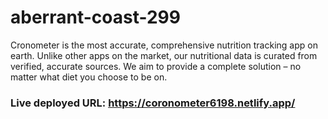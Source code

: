 # aberrant-coast-299
Cronometer is the most accurate, comprehensive nutrition tracking app on earth. Unlike other apps on the market, our nutritional data is curated from verified, accurate sources. We aim to provide a complete solution – no matter what diet you choose to be on.

### Live deployed URL: https://coronometer6198.netlify.app/


  
